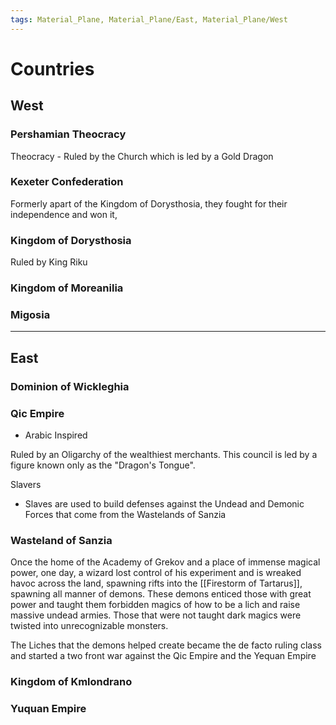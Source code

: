 ```yaml
---
tags: Material_Plane, Material_Plane/East, Material_Plane/West
---
```


# Countries
## West
### Pershamian Theocracy
Theocracy - Ruled by the Church which is led by a Gold Dragon

### Kexeter Confederation
Formerly apart of the Kingdom of Dorysthosia, they fought for their independence and won it, 

### Kingdom of Dorysthosia
Ruled by King Riku

### Kingdom of Moreanilia

### Migosia

---

## East
### Dominion of Wickleghia

### Qic Empire
- Arabic Inspired

Ruled by an Oligarchy of the wealthiest merchants. This council is led by a figure known only as the "Dragon's Tongue". 

Slavers
- Slaves are used to build defenses against the Undead and Demonic Forces that come from the Wastelands of Sanzia


### Wasteland of Sanzia
Once the home of the Academy of Grekov and a place of immense magical power, one day, a wizard lost control of his experiment and is wreaked havoc across the land, spawning rifts into the [[Firestorm of Tartarus]], spawning all manner of demons. These demons enticed those with great power and taught them forbidden magics of how to be a lich and raise massive undead armies. Those that were not taught dark magics were twisted into unrecognizable monsters.  

The Liches that the demons helped create became the de facto ruling class and started a two front war against the Qic Empire and the Yequan Empire

### Kingdom of Kmlondrano

### Yuquan Empire


